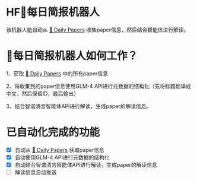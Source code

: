 # HF🤗每日简报机器人

该机器人能自动从 [🤗 Daily Papers](https://huggingface.co/papers) 收集paper信息，然后结合智能体进行解读。

# 🤗每日简报机器人如何工作？

1、获取 [🤗 Daily Papers](https://huggingface.co/papers) 中的所有paper信息

2、将收集到的paper信息使用GLM-4 API进行元数据的结构化（先将标题翻译成中文，然后保留ID，最后输出）

3、结合智谱清言智能体API进行解读，生成paper的解读信息。

# 已自动化完成的功能

- [X] 自动从 [🤗 Daily Papers](https://huggingface.co/papers) 获取paper信息
- [X] 自动使用GLM-4 API进行元数据的结构化
- [X] 自动结合智谱清言智能体API进行解读，生成paper的解读信息
- [ ] 解读信息自动推送
